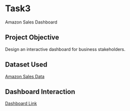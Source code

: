 # Task3
Amazon Sales Dashboard

## Project Objective 
Design an interactive dashboard for business stakeholders.

## Dataset Used
<a href = "https://github.com/gaiyu29/Task3/blob/main/Amazon%20Sale%20Report.csv.xlsx">Amazon Sales Data</a>



## Dashboard Interaction  
<a href = "https://public.tableau.com/views/AmazonSalesDashboard_17491314854830/Dashboard1?:language=en-US&publish=yes&:sid=&:redirect=auth&:display_count=n&:origin=viz_share_link">Dashboard Link</a>



